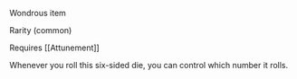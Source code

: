 Wondrous item

Rarity (common)

Requires [[Attunement]]

Whenever you roll this six-sided die, you can control which number it rolls.